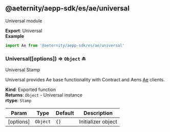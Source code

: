<a id="module_@aeternity/aepp-sdk/es/ae/universal"></a>

## @aeternity/aepp-sdk/es/ae/universal
Universal module

**Export**: Universal  
**Example**  
```js
import Ae from '@aeternity/aepp-sdk/es/ae/universal'
```
<a id="exp_module_@aeternity/aepp-sdk/es/ae/universal--Universal"></a>

### Universal([options]) ⇒ `Object` ⏏
Universal Stamp

Universal provides Ae base functionality with Contract and Aens
[Ae](#exp_module_@aeternity/aepp-sdk/es/ae--Ae) clients.

**Kind**: Exported function  
**Returns**: `Object` - Universal instance  
**rtype**: `Stamp`

| Param | Type | Default | Description |
| --- | --- | --- | --- |
| [options] | `Object` | <code>{}</code> | Initializer object |

